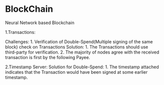 # BlockChain
Neural Network based Blockchain


1.Transactions:

Challenges:
    1. Verification of Double-Spend(Multiple signing of the same block) check on Transactions
Solution: 
         1. The Transactions should use third-party for verification.
         2. The majority of nodes agree with the received transaction is first by the following Payee. 

2.Timestamp Server:
Solution for Double-Spend:
    1. The timestamp attached indicates that the Transaction would have been signed at some earlier timestamp.
    



